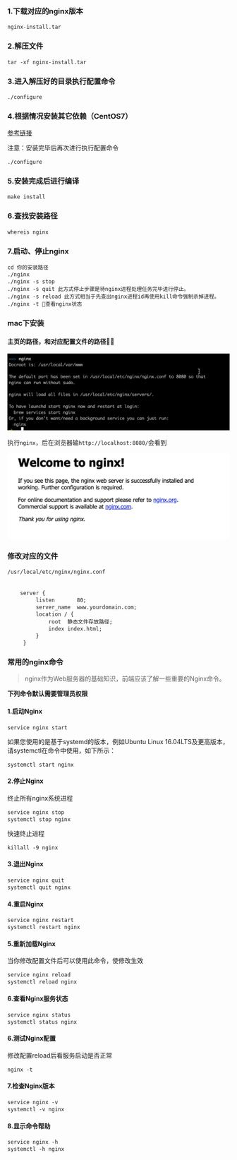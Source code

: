 ### 1.下载对应的nginx版本
```
nginx-install.tar
```

### 2.解压文件

```
tar -xf nginx-install.tar
```

### 3.进入解压好的目录执行配置命令

```
./configure
```

### 4.根据情况安装其它依赖（CentOS7）
[参考链接](http://www.souvc.com/?p=1661)

注意：安装完毕后再次进行执行配置命令
```
./configure
```


### 5.安装完成后进行编译

```
make install
```
### 6.查找安装路径

```
whereis nginx
```
### 7.启动、停止nginx

```
cd 你的安装路径
./nginx 
./nginx -s stop
./nginx -s quit 此方式停止步骤是待nginx进程处理任务完毕进行停止。
./nginx -s reload 此方式相当于先查出nginx进程id再使用kill命令强制杀掉进程。
./nginx -t 查看nginx状态
```

### mac下安装
#### 主页的路径，和对应配置文件的路径
![](./img/1566905831188.jpg)

执行`nginx`，后在浏览器输`http://localhost:8080/`会看到

![](./img/1566908830109.jpg)

### 修改对应的文件
```
/usr/local/etc/nginx/nginx.conf 


    server {
         listen       80;
         server_name  www.yourdomain.com;
         location / {
             root  静态文件存放路径;
             index index.html;
         }
     }

```

### 常用的nginx命令
> nginx作为Web服务器的基础知识，前端应该了解一些重要的Nginx命令。

**下列命令默认需要管理员权限**
#### 1.启动Nginx
```
service nginx start
```
如果您使用的是基于systemd的版本，例如Ubuntu Linux 16.04LTS及更高版本，请systemctl在命令中使用，如下所示：
```
systemctl start nginx
```
#### 2.停止Nginx
终止所有nginx系统进程
```
service nginx stop
systemctl stop nginx
```
快速终止进程
```
killall -9 nginx
```
#### 3.退出Nginx
```
service nginx quit
systemctl quit nginx

```
#### 4.重启Nginx
```
service nginx restart
systemctl restart nginx
```
#### 5.重新加载Nginx
当你修改配置文件后可以使用此命令，使修改生效
```
service nginx reload
systemctl reload nginx
```
#### 6.查看Nginx服务状态
```
service nginx status
systemctl status nginx
```

#### 6.测试Nginx配置
修改配置reload后看服务启动是否正常
```
nginx -t
```
#### 7.检查Nginx版本
```
service nginx -v
systemctl -v nginx
```
#### 8.显示命令帮助
```
service nginx -h
systemctl -h nginx
```
